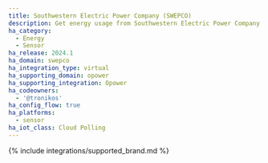 ```yaml
---
title: Southwestern Electric Power Company (SWEPCO)
description: Get energy usage from Southwestern Electric Power Company (SWEPCO) using the Opower integration
ha_category:
  - Energy
  - Sensor
ha_release: 2024.1
ha_domain: swepco
ha_integration_type: virtual
ha_supporting_domain: opower
ha_supporting_integration: Opower
ha_codeowners:
  - '@tronikos'
ha_config_flow: true
ha_platforms:
  - sensor
ha_iot_class: Cloud Polling
---
```


{% include integrations/supported_brand.md %}
